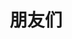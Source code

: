---
title: 朋友们
slug: "links"
links:
  - title: 黑墨水鱼
    description: 水族馆
    website: https://aquarium39.moe/
    image: https://aquarium39.moe/images/green_hu4628925870865328845.webp
  - title: Kirin
    description: Kirin's Backspace
    website: https://9baka.moe/zh/
    image: https://9baka.moe/images/avatar.jpg
  - title: Isoheptane
    description: 工程师猫娘
    website: https://blog.cascade.moe/
    image: https://blog.cascade.moe/images/avatar.webp
  - title: Harkerbest
    description: Try your best,do your best
    website: https://www.harkerbest.cn/
  - title: Hao_Tian的折腾日志
    description: 一个兼具日常向和技术向的小站
    website: https://www.haotian22.top/
    image: https://www.haotian22.top/img/head.jpg
  - title: LZC.app
    description: LZC.app's Blog
    website: https://blog.lzc.app/
    image: https://www.lzc.app/assets/images/my-avatar.png
  - title: ECWUUUUU
    description: ECWU's Notebook
    website: https://ecwuuuuu.com/
    image: https://avatars.githubusercontent.com/u/21114722?v=4
  - title: WallBreakerNO4
    description: 你怎么知道我今天吃了三把鸡，上了一千多分
    website: https://blog.wall-breaker-no4.xyz/
    image: https://image.wall-breaker-no4.xyz/WallBreakerNO4-1024px.png
  - title: 凛娴的小屋
    website: https://chrdsite.rinchord.studio/
    description: 于浩渺星河中，守护一隅温存
    image: rinchord.jpg
  - title: zlicdt
    description: なに？？
    website: https://zlicdt.github.io
    image: https://zlicdt.github.io/img/avatar.png
  - title: 特倫蘇的日與夜
    website: https://blog.cklau.cc/
    image: https://32cf906.webp.li/2024/08/GHMGBA.jpg
  - title: 
    website: https://www.yhi.moe/
    
#    image:   
menu:
    main: 
        weight: -50
        params:
            icon: link

comments: false
---